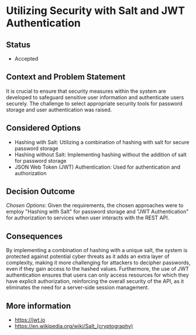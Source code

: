 # Utilizing Security with Salt and JWT Authentication

## Status 
- Accepted

## Context and Problem Statement 
It is crucial to ensure that security measures within the system are developed to safeguard sensitive user information and authenticate users securely. The challenge to select appropriate security tools for password storage and user authentication was raised. 

## Considered Options
- Hashing with Salt: Utilizing a combination of hashing with salt for secure password storage
- Hashing without Salt: Implementing hashing without the addition of salt for password storage
- JSON Web Token (JWT) Authentication: Used for authentication and authorization

## Decision Outcome 
_Chosen Options_: Given the requirements, the chosen approaches were to employ "Hashing with Salt" for password storage and "JWT Authentication" for authorization to services when user interacts with the REST API.   

## Consequences
By implementing a combination of hashing with a unique salt, the system is protected against potential cyber threats as it adds an extra layer of complexity, making it more challenging for attackers to decipher passwords, even if they gain access to the hashed values. Furthermore, the use of JWT authentication ensures that users can only access resources for which they have explicit authorization, reinforcing the overall security of the API, as it eliminates the need for a server-side session management.

## More information 
- https://jwt.io
- https://en.wikipedia.org/wiki/Salt_(cryptography)

